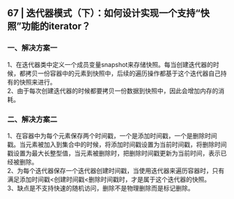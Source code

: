 ## 67 | 迭代器模式（下）：如何设计实现一个支持“快照”功能的iterator？
### 一、解决方案一
1、在迭代器类中定义一个成员变量snapshot来存储快照。每当创建迭代器的时候，都拷贝一份容器中的元素到快照中，后续的遍历操作都基于这个迭代器自己持有的快照来进行。  
2、由于每次创建迭代器的时候都要拷贝一份数据到快照中，因此会增加内存的消耗。

### 二、解决方案二
1、在容器中为每个元素保存两个时间戳，一个是添加时间戳，一个是删除时间戳。当元素被加入到集合中的时候，将添加时间戳设置为当前时间戳，将删除时间戳设置为最大长整型值，当元素被删除时，把删除时间戳更新为当前时间，表示已经被删除。  
2、为每个迭代器保存一个迭代器创建时间戳，当使用迭代器来遍历容器时，只有满足添加时间戳<创建时间戳<删除时间戳时，才是属于这个迭代器的快照。  
3、缺点是不支持快速的随机访问，删除不是物理删除而是标记删除。  
